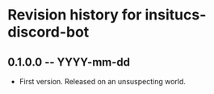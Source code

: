 # Revision history for insitucs-discord-bot

## 0.1.0.0 -- YYYY-mm-dd

* First version. Released on an unsuspecting world.
